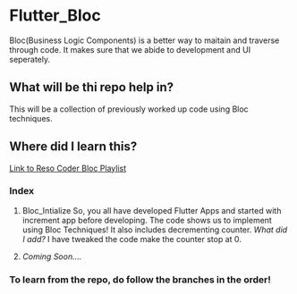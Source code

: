 # Flutter_Bloc

Bloc(Business Logic Components) is a better way to maitain and traverse through code. It makes sure that we abide to development and UI seperately.

## What will be thi repo help in?

This will be a collection of previously worked up code using Bloc techniques.

## Where did I learn this?

[Link to Reso Coder Bloc Playlist](https://www.youtube.com/playlist?list=PLB6lc7nQ1n4jCBkrirvVGr5b8rC95VAQ5)

### Index

1) Bloc_Intialize
So, you all have developed Flutter Apps and started with increment app before developing. The code shows us to implement using Bloc Techniques!
It also includes decrementing counter.
_What did I add?_
I have tweaked the code make the counter stop at 0.

2) _Coming Soon...._

### To learn from the repo, do follow the branches in the order!  
